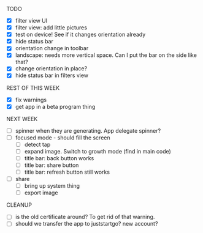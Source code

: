 
TODO

- [x] filter view UI
- [x] filter view: add little pictures
- [x] test on device! See if it changes orientation already 
- [x] hide status bar
- [x] orientation change in toolbar
- [x] landscape: needs more vertical space. Can I put the bar on the side like that?
- [x] change orientation in place?
- [x] hide status bar in filters view

REST OF THIS WEEK
- [x] fix warnings
- [x] get app in a beta program thing

NEXT WEEK
- [ ] spinner when they are generating. App delegate spinner?
- [ ] focused mode - should fill the screen
    - [ ] detect tap
    - [ ] expand image. Switch to growth mode (find in main code)
    - [ ] title bar: back button works
    - [ ] title bar: share button
    - [ ] title bar: refresh button still works
- [ ] share
    - [ ] bring up system thing
    - [ ] export image

CLEANUP
- [ ] is the old certificate around? To get rid of that warning.
- [ ] should we transfer the app to juststartgo? new account?